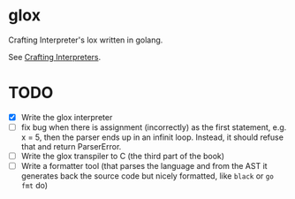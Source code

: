 # glox
Crafting Interpreter's lox written in golang.

See [Crafting Interpreters](https://craftinginterpreters.com/).

# TODO
- [x] Write the glox interpreter
- [ ] fix bug when there is assignment (incorrectly)  as the first statement, e.g. x = 5, then
      the parser ends up in an infinit loop. Instead, it should refuse that and return ParserError.
- [ ] Write the glox transpiler to C (the third part of the book)
- [ ] Write a formatter tool (that parses the language and from the AST it generates back the source
      code but nicely formatted, like `black` or `go fmt` do)
